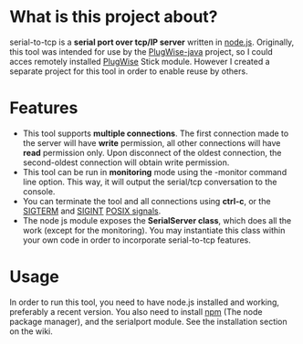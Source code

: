 # What is this project about? #
serial-to-tcp is a **serial port over tcp/IP server** written in [node.js](http://www.nodjs.org). Originally, this tool was intended for use by the [PlugWise-java](http://code.google.com/p/plugwise-java/) project, so I could acces remotely installed [PlugWise](http://www.plugwise.com) Stick module. However I created a separate project for this tool in order to enable reuse by others.

# Features #
  * This tool supports **multiple connections**. The first connection made to the server will have **write** permission, all other connections will have **read** permission only. Upon disconnect of the oldest connection, the second-oldest connection will obtain write permission.
  * This tool can be run in **monitoring** mode using the -monitor command line option. This way, it will output the serial/tcp conversation to the console.
  * You can terminate the tool and all connections using **ctrl-c**, or the [SIGTERM](http://en.wikipedia.org/wiki/SIGTERM) and [SIGINT](http://en.wikipedia.org/wiki/SIGINT_(POSIX)) [POSIX signals](http://en.wikipedia.org/wiki/POSIX_signal).
  * The node js module exposes the **SerialServer class**, which does all the work (except for the monitoring). You may instantiate this class within your own code in order to incorporate serial-to-tcp features.

# Usage #
In order to run this tool, you need to have node.js installed and working, preferably a recent version. You also need to install [npm](http://npmjs.org/) (The node package manager), and the serialport module. See the installation section on the wiki.